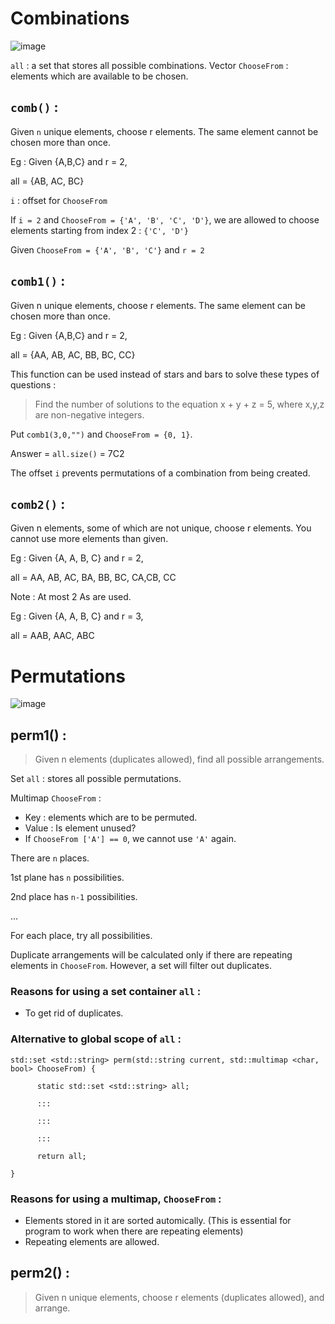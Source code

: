 # Combinations 
![image](https://user-images.githubusercontent.com/65414576/152682473-6429be73-e592-42f2-9199-72bd811494cc.png)

`all` : a set that stores all possible combinations. 
Vector `ChooseFrom` : elements which are available to be chosen.

## `comb()` :
Given `n` unique elements, choose r elements. The same element cannot be chosen more than once.

Eg : Given {A,B,C} and r = 2,

all = {AB, AC, BC}

`i` : offset for `ChooseFrom`

If `i = 2` and `ChooseFrom = {'A', 'B', 'C', 'D'}`, we are allowed to choose elements starting from index 2 :   `{'C', 'D'}`

Given  `ChooseFrom = {'A', 'B', 'C'}` and `r = 2`

## `comb1()` :

Given n unique elements, choose r elements. The same element can be chosen more than once.

Eg : Given {A,B,C} and r = 2, 

all = {AA, AB, AC, BB, BC, CC}

This function can be used instead of stars and bars to solve these types of questions :

>Find the number of solutions to the equation x + y + z = 5, where x,y,z are non-negative integers.

Put `comb1(3,0,"")` and `ChooseFrom = {0, 1}`.

Answer = `all.size()` = 7C2

The offset `i` prevents permutations of a combination from being created.

## `comb2()` :
Given n elements, some of which are not unique, choose r elements. You cannot use more elements than given. 

Eg : Given {A, A, B, C} and r = 2,

all = AA, AB, AC, BA, BB, BC, CA,CB, CC 

Note : At most 2 As are used.
	
Eg : Given {A, A, B, C} and r = 3,

all = AAB, AAC, ABC 


# Permutations 
![image](https://user-images.githubusercontent.com/65414576/152680821-783bb8dd-16d9-4e30-91dc-889c82437283.png)

## perm1() :
>Given n elements (duplicates allowed), find all possible arrangements.

Set `all` : stores all possible permutations. 

Multimap `ChooseFrom` : 
- Key : elements which are to be permuted.
- Value : Is element unused?
- If `ChooseFrom ['A'] == 0`, we cannot use `'A'` again.


There are `n` places.

1st plane has `n` possibilities.

2nd place has `n-1` possibilities.

...

For each place, try all possibilities.

Duplicate arrangements will be calculated only if there are repeating elements in `ChooseFrom`. However, a set will filter out duplicates.


### Reasons for using a set container `all` :
  
- To get rid of duplicates.

### Alternative to global scope of `all` :

```
std::set <std::string> perm(std::string current, std::multimap <char, bool> ChooseFrom) {

      static std::set <std::string> all;
  
      :::
      
      :::
    
      :::
    
      return all;
  
}
```

### Reasons for using a multimap, `ChooseFrom` :
- Elements stored in it are sorted automically. (This is essential for program to work when there are repeating elements)
- Repeating elements are allowed.

## perm2() :
>Given n unique elements, choose r elements (duplicates allowed), and arrange.
